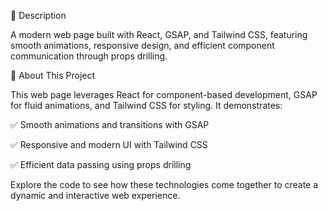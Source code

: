 📌 Description

A modern web page built with React, GSAP, and Tailwind CSS, featuring smooth animations, responsive design, and efficient component communication through props drilling.

🚀 About This Project

This web page leverages React for component-based development, GSAP for fluid animations, and Tailwind CSS for styling. It demonstrates:

✅ Smooth animations and transitions with GSAP

✅ Responsive and modern UI with Tailwind CSS

✅ Efficient data passing using props drilling

Explore the code to see how these technologies come together to create a dynamic and interactive web experience.

